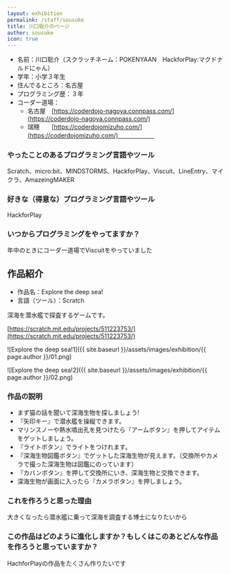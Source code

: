 ```yaml
---
layout: exhibition
permalink: /staff/sousuke
title: 川口聡介のページ
author: sousuke
icon: true
---
```

- 名前：川口聡介（スクラッチネーム：POKENYAAN　HackforPlay:マクドナルドにゃん）
- 学年：小学３年生
- 住んでるところ：名古屋
- プログラミング歴：３年
- コーダー道場：
  - 名古屋　[https://coderdojo-nagoya.connpass.com/](https://coderdojo-nagoya.connpass.com/)
  - 瑞穂　　[https://coderdojomizuho.com/](https://coderdojomizuho.com/)　　　　　　

### やったことのあるプログラミング言語やツール

Scratch、micro:bit、MINDSTORMS、HackforPlay、Viscuit、LineEntry、マイクラ、AmazeingMAKER

### 好きな（得意な）プログラミング言語やツール

HackforPlay

### いつからプログラミングをやってますか？

年中のときにコーダー道場でViscuitをやっていました

## 作品紹介

- 作品名：Explore the deep sea!
- 言語（ツール）：Scratch

深海を潜水艦で探査するゲームです。

[https://scratch.mit.edu/projects/511223753/](https://scratch.mit.edu/projects/511223753/)

![Explore the deep sea!1]({{ site.baseurl }}/assets/images/exhibition/{{ page.author }}/01.png)

![Explore the deep sea!2]({{ site.baseurl }}/assets/images/exhibition/{{ page.author }}/02.png)

### 作品の説明

- まず猫の話を聞いて深海生物を探しましょう!
- 『矢印キー』で潜水艦を操縦できます。
- マリンスノーや熱水噴出孔を見つけたら『アームボタン』を押してアイテムをゲットしましょう。
- 『ライトボタン』でライトをつけれます。
- 『深海生物図鑑ボタン』でゲットした深海生物が見えます。（交換所やカメラで撮った深海生物は図鑑にのっています）
- 『カバンボタン』を押して交換所にいき、深海生物と交換できます。
- 深海生物が画面に入ったら『カメラボタン』を押しましょう。

### これを作ろうと思った理由

大きくなったら潜水艦に乗って深海を調査する博士になりたいから

### この作品はどのように進化しますか？もしくはこのあとどんな作品を作ろうと思っていますか？

HachforPlayの作品をたくさん作りたいです
